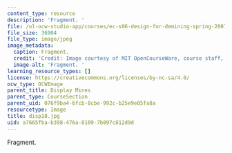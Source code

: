```yaml
---
content_type: resource
description: 'Fragment. '
file: /ol-ocw-studio-app/courses/ec-s06-design-for-demining-spring-2007/a7665fbab398476a81097b897c812d9d_disp18.jpg
file_size: 36904
file_type: image/jpeg
image_metadata:
  caption: Fragment.
  credit: 'Credit: Image courtesy of MIT OpenCourseWare, course staff, and students.'
  image-alt: 'Fragment. '
learning_resource_types: []
license: https://creativecommons.org/licenses/by-nc-sa/4.0/
ocw_type: OCWImage
parent_title: Display Mines
parent_type: CourseSection
parent_uid: 076f9ba4-6fcb-8cbe-992c-b25e9e05fa8a
resourcetype: Image
title: disp18.jpg
uid: a7665fba-b398-476a-8109-7b897c812d9d
---
```

Fragment. 
